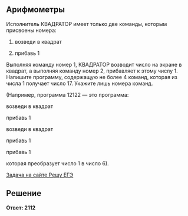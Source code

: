 ## Арифмометры

Исполнитель КВАДРАТОР имеет только две команды, которым присвоены номера:

1. возведи в квадрат

2. прибавь 1

Выполняя команду номер 1, КВАДРАТОР возводит число на экране в квадрат, а выполняя команду номер 2, прибавляет к этому числу 1. Напишите программу, содержащую не более 4 команд, которая из числа 1 получает число 17. Укажите лишь номера команд.

(Например, программа 12122 — это программа:

возведи в квадрат

прибавь 1

возведи в квадрат

прибавь 1

прибавь 1

которая преобразует число 1 в число 6).

[Задача на сайте Решу ЕГЭ](https://inf-ege.sdamgia.ru/problem?id=3402)

## Решение

**Ответ: 2112**